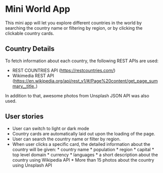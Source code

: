 
# Mini World App

This mini app will let you explore different countries in the world by searching the country name or filtering by region, or by clicking the clickable country cards.

## Country Details

To fetch information about each country, the following REST APIs are used:

* REST COUNTRIES API (https://restcountries.com/)
* Wikimedia REST API (https://en.wikipedia.org/api/rest_v1/#/Page%20content/get_page_summary__title_)

In addition to that, awesome photos from Unsplash JSON API was also used.
  
## User stories

- User can switch to light or dark mode
- Country cards are automatically laid out upon the loading of the page.
- User can search the country name or filter by region.
- When user clicks a specific card, the detailed information about the country will be given: 
       * country name
       * population
       * region
       * capital
       * top level domain
       * currency
       * languages 
       * a short description about the country using Wikipedia API
       * More than 15 photos about the country using Unsplash API
        


       
   